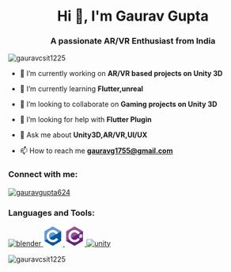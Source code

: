 <h1 align="center">Hi 👋, I'm Gaurav Gupta</h1>
<h3 align="center">A passionate AR/VR Enthusiast from India</h3>

<p align="left"> <img src="https://komarev.com/ghpvc/?username=gauravcsit1225&label=Profile%20views&color=0e75b6&style=flat" alt="gauravcsit1225" /> </p>

- 🔭 I’m currently working on **AR/VR based projects on Unity 3D**

- 🌱 I’m currently learning **Flutter,unreal**

- 👯 I’m looking to collaborate on **Gaming projects on Unity 3D**

- 🤝 I’m looking for help with **Flutter Plugin**

- 💬 Ask me about **Unity3D,AR/VR,UI/UX**

- 📫 How to reach me **gauravg1755@gmail.com**

<h3 align="left">Connect with me:</h3>
<p align="left">
<a href="https://instagram.com/gauravgupta624" target="blank"><img align="center" src="https://raw.githubusercontent.com/rahuldkjain/github-profile-readme-generator/master/src/images/icons/Social/instagram.svg" alt="gauravgupta624" height="30" width="40" /></a>
</p>

<h3 align="left">Languages and Tools:</h3>
<p align="left"> <a href="https://www.blender.org/" target="_blank" rel="noreferrer"> <img src="https://download.blender.org/branding/community/blender_community_badge_white.svg" alt="blender" width="40" height="40"/> </a> <a href="https://www.cprogramming.com/" target="_blank" rel="noreferrer"> <img src="https://raw.githubusercontent.com/devicons/devicon/master/icons/c/c-original.svg" alt="c" width="40" height="40"/> </a> <a href="https://www.w3schools.com/cs/" target="_blank" rel="noreferrer"> <img src="https://raw.githubusercontent.com/devicons/devicon/master/icons/csharp/csharp-original.svg" alt="csharp" width="40" height="40"/> </a> <a href="https://unity.com/" target="_blank" rel="noreferrer"> <img src="https://www.vectorlogo.zone/logos/unity3d/unity3d-icon.svg" alt="unity" width="40" height="40"/> </a> </p>

<p><img align="center" src="https://github-readme-stats.vercel.app/api/top-langs?username=gauravcsit1225&show_icons=true&locale=en&layout=compact" alt="gauravcsit1225" /></p>
